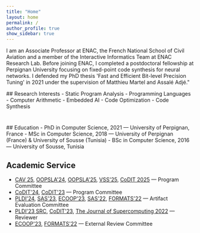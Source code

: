 ```yaml
---
title: "Home"
layout: home
permalink: /
author_profile: true
show_sidebar: true
---
```


I am an Associate Professor at ENAC, the French National School of Civil Aviation and a member of the Interactive Informatics Team at ENAC Research Lab. Before joining ENAC, I completed a postdoctoral fellowship at Perpignan University focusing on fixed-point code synthesis for neural networks. I defended my PhD thesis 'Fast and Efficient Bit-level Precision Tuning' in 2021 under the supervision of Matthieu Martel and Assalé Adjé."
 
<div style="display:flex; flex-wrap:wrap; gap:40px;">

  <!-- Research Interests -->
  <div style="flex:1; min-width:300px;">
    ## Research Interests
    - Static Program Analysis
    - Programming Languages
    - Computer Arithmetic
    - Embedded AI
    - Code Optimization
    - Code Synthesis
  </div>

  <!-- Education -->
  <div style="flex:1; min-width:300px;">
    ## Education
    - PhD in Computer Science, 2021 — University of Perpignan, France  
    - MSc in Computer Science, 2018 — University of Perpignan (France) & University of Sousse (Tunisia)  
    - BSc in Computer Science, 2016 — University of Sousse, Tunisia
  </div>

</div>


## Academic Service
- [CAV 25](https://conferences.i-cav.org/2025/), [OOPSLA'24](https://2024.splashcon.org/track/OOPSLA), [OOPSLA'25](https://2025.splashcon.org/track/OOPSLA), [VSS'25](https://vsl.cis.udel.edu/vss2025/), [CoDIT 2025](https://codit2025.org/) — Program Committee  
- [CoDIT'24](https://codit2024.com/index.php), [CoDIT'23](https://codit2023.com/) — Program Committee  
- [PLDI'24](https://pldi24.sigplan.org/track/pldi-2024-pldi-research-artifacts), [SAS'23](https://conf.researchr.org/home/sas-2023), [ECOOP'23](https://2023.ecoop.org/), [SAS'22](https://2022.splashcon.org/home/sas-2022#Home), [FORMATS'22](https://conferences.ncl.ac.uk/formats2022/) — Artifact Evaluation Committee  
- [PLDI'23 SRC](https://pldi23.sigplan.org/track/pldi-2023-src), [CoDIT'23](https://codit2023.com/), [The Journal of Supercomputing 2022](https://www.springer.com/journal/11227) — Reviewer  
- [ECOOP'23](https://2023.ecoop.org/), [FORMATS'22](https://conferences.ncl.ac.uk/formats2022/) — External Review Committee
